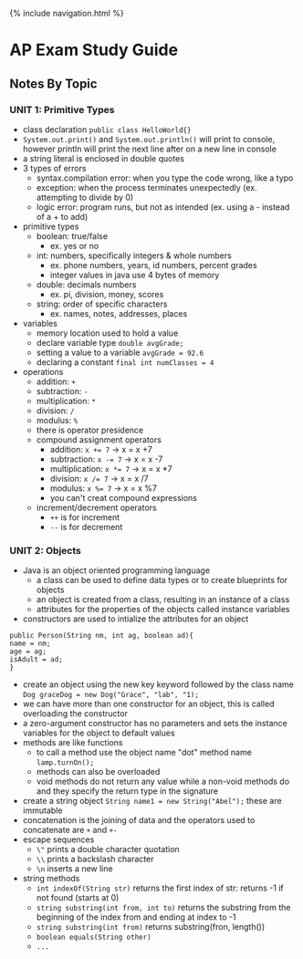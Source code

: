 {% include navigation.html %}

# AP Exam Study Guide

## Notes By Topic

### UNIT 1: Primitive Types
- class declaration `public class HelloWorld{}`
- `System.out.print()` and `System.out.println()` will print to console, however println will print the next line after on a new line in console
- a string literal is enclosed in double quotes
- 3 types of errors
    - syntax.compilation error: when you type the code wrong, like a typo
    - exception: when the process terminates unexpectedly (ex. attempting to divide by 0)
    - logic error: program runs, but not as intended (ex. using a - instead of a + to add)
- primitive types
    - boolean: true/false
        - ex. yes or no
    - int: numbers, specifically integers & whole numbers
        - ex. phone numbers, years, id numbers, percent grades
        - integer values in java use 4 bytes of memory
    - double: decimals numbers
        - ex. pi, division, money, scores
    - string: order of specific characters 
        - ex. names, notes, addresses, places
- variables
    - memory location used to hold a value
    - declare variable type `double avgGrade;`
    - setting a value to a variable `avgGrade = 92.6`
    - declaring a constant `final int numClasses = 4`
- operations
    - addition: `+`
    - subtraction: `-`
    - multiplication: `*`
    - division: `/`
    - modulus: `%`
    - there is operator presidence
    - compound assignment operators
        - addition: `x += 7` → x = x +7
        - subtraction: `x -= 7` → x = x -7
        - multiplication: `x *= 7` → x = x *7
        - division: `x /= 7` → x = x /7
        - modulus: `x %= 7` → x = x %7
        - you can't creat compound expressions
    - increment/decrement operators
        - `++` is for increment
        - `--` is for decrement

### UNIT 2: Objects
- Java is an object oriented programming language
    - a class can be used to define data types or to create blueprints for objects
    - an object is created from a class, resulting in an instance of a class
    - attributes for the properties of the objects called instance variables
- constructors are used to intialize the attributes for an object
```
public Person(String nm, int ag, boolean ad){
name = nm;
age = ag;
isAdult = ad;
}
```
- create an object using the new key keyword followed by the class name `Dog graceDog = new Dog("Grace", "lab", "1);`
- we can have more than one constructor for an object, this is called overloading the constructor
- a zero-argument constructor has no parameters and sets the instance variables for the object to default values
- methods are like functions
    - to call a method use the object name "dot" method name `lamp.turnOn();`
    - methods can also be overloaded
    - void methods do not return any value while a non-void methods do and they specify the return type in the signature
- create a string object `String name1 = new String("Abel");` these are immutable
- concatenation is the joining of data and the operators used to concatenate are `+` and `+-`
- escape sequences
    - `\"` prints a double character quotation
    - `\\` prints a backslash character
    - `\n` inserts a new line
- string methods
    - `int indexOf(String str)` returns the first index of str: returns -1 if not found (starts at 0)
    - `string substring(int from, int to)` returns the substring from the beginning of the index from and ending at index to -1
    - `string substring(int from)` returns substring(fron, length())
    - `boolean equals(String other)`
    - `...`
